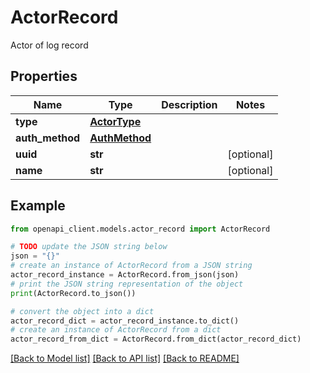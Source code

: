 # ActorRecord

Actor of log record

## Properties

Name | Type | Description | Notes
------------ | ------------- | ------------- | -------------
**type** | [**ActorType**](ActorType.md) |  | 
**auth_method** | [**AuthMethod**](AuthMethod.md) |  | 
**uuid** | **str** |  | [optional] 
**name** | **str** |  | [optional] 

## Example

```python
from openapi_client.models.actor_record import ActorRecord

# TODO update the JSON string below
json = "{}"
# create an instance of ActorRecord from a JSON string
actor_record_instance = ActorRecord.from_json(json)
# print the JSON string representation of the object
print(ActorRecord.to_json())

# convert the object into a dict
actor_record_dict = actor_record_instance.to_dict()
# create an instance of ActorRecord from a dict
actor_record_from_dict = ActorRecord.from_dict(actor_record_dict)
```
[[Back to Model list]](../README.md#documentation-for-models) [[Back to API list]](../README.md#documentation-for-api-endpoints) [[Back to README]](../README.md)


